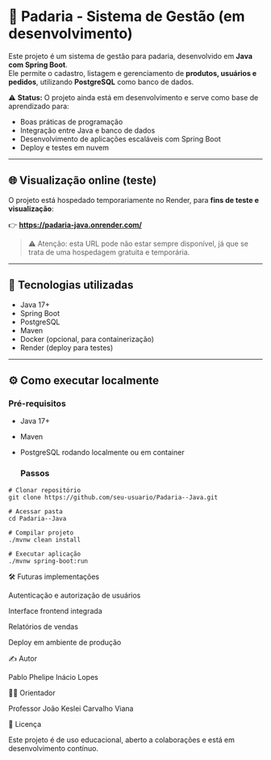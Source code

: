 # 🍞 Padaria - Sistema de Gestão (em desenvolvimento)

Este projeto é um sistema de gestão para padaria, desenvolvido em **Java com Spring Boot**.  
Ele permite o cadastro, listagem e gerenciamento de **produtos, usuários e pedidos**, utilizando **PostgreSQL** como banco de dados.

⚠️ **Status:** O projeto ainda está em desenvolvimento e serve como base de aprendizado para:  
- Boas práticas de programação  
- Integração entre Java e banco de dados  
- Desenvolvimento de aplicações escaláveis com Spring Boot  
- Deploy e testes em nuvem  

---

## 🌐 Visualização online (teste)
O projeto está hospedado temporariamente no Render, para **fins de teste e visualização**:  

👉 **https://padaria-java.onrender.com/**  

> ⚠️ Atenção: esta URL pode não estar sempre disponível, já que se trata de uma hospedagem gratuita e temporária.

---

## 🚀 Tecnologias utilizadas
- Java 17+
- Spring Boot
- PostgreSQL
- Maven
- Docker (opcional, para containerização)
- Render (deploy para testes)

---

## ⚙️ Como executar localmente

### Pré-requisitos
- Java 17+
- Maven
- PostgreSQL rodando localmente ou em container

  ### Passos
```
# Clonar repositório
git clone https://github.com/seu-usuario/Padaria--Java.git

# Acessar pasta
cd Padaria--Java

# Compilar projeto
./mvnw clean install

# Executar aplicação
./mvnw spring-boot:run
```

🛠️ Futuras implementações

 Autenticação e autorização de usuários

 Interface frontend integrada

 Relatórios de vendas

 Deploy em ambiente de produção
 
✍️ Autor

Pablo Phelipe Inácio Lopes

👨‍🏫 Orientador

Professor João Keslei Carvalho Viana

📜 Licença

Este projeto é de uso educacional, aberto a colaborações e está em desenvolvimento contínuo.


